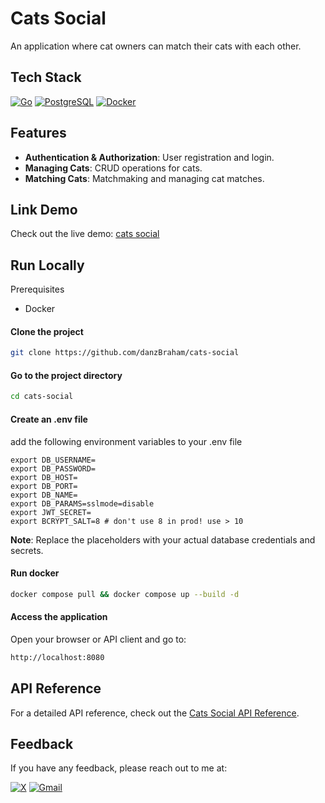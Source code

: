 # Cats Social

An application where cat owners can match their cats with each other.

## Tech Stack

[![Go](https://img.shields.io/badge/golang-golang?style=for-the-badge&logo=go&logoColor=go&logoSize=auto&labelColor=auto&color=black)](https://go.dev/)
[![PostgreSQL](https://img.shields.io/badge/postgresql-postgresql?style=for-the-badge&logo=postgresql&logoColor=postgresql&logoSize=auto&labelColor=auto&color=black)](https://www.postgresql.org/)
[![Docker](https://img.shields.io/badge/docker-docker?style=for-the-badge&logo=docker&logoColor=docker&logoSize=auto&labelColor=auto&color=black)](https://www.docker.com/)

## Features

- **Authentication & Authorization**: User registration and login.
- **Managing Cats**: CRUD operations for cats.
- **Matching Cats**: Matchmaking and managing cat matches.

## Link Demo

Check out the live demo: [cats social](https://cats-social.zidanabraham.com)

## Run Locally

Prerequisites

- Docker

#### Clone the project

```bash
git clone https://github.com/danzBraham/cats-social
```

#### Go to the project directory

```bash
cd cats-social
```

#### Create an .env file

add the following environment variables to your .env file

```env
export DB_USERNAME=
export DB_PASSWORD=
export DB_HOST=
export DB_PORT=
export DB_NAME=
export DB_PARAMS=sslmode=disable
export JWT_SECRET=
export BCRYPT_SALT=8 # don't use 8 in prod! use > 10
```

**Note**: Replace the placeholders with your actual database credentials and secrets.

#### Run docker

```bash
docker compose pull && docker compose up --build -d
```

#### Access the application

Open your browser or API client and go to:

```bash
http://localhost:8080
```

## API Reference

For a detailed API reference, check out the [Cats Social API Reference](./api-reference.md).

## Feedback

If you have any feedback, please reach out to me at:

[![X](https://img.shields.io/badge/danzBraham-x?style=for-the-badge&logo=x&logoColor=x&logoSize=auto&labelColor=auto&color=black)](https://x.com/danzBraham)
[![Gmail](https://img.shields.io/badge/gmail-gmail?style=for-the-badge&logo=gmail&logoColor=gmail&logoSize=auto&labelColor=auto&color=black)](mailto:zidangit07@gmail.com)
